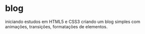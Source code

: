 # blog
iniciando estudos em HTML5 e CSS3 criando um blog simples com animações, transições, formatações de elementos.
